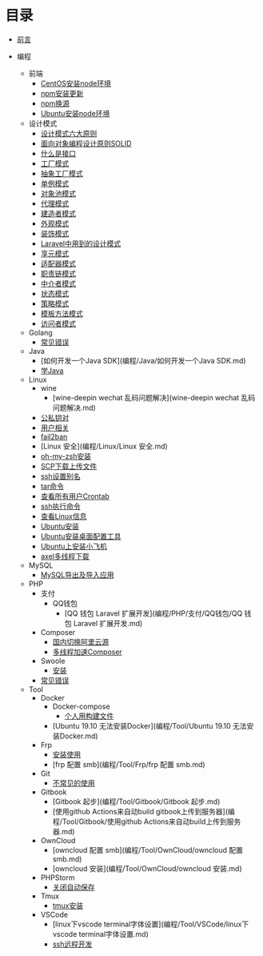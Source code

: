 # 目录

* [前言](README.md)

* 编程
  * 前端
    * [CentOS安装node环境](编程/前端/CentOS安装node环境.md)
    * [npm安装更新](编程/前端/npm安装更新.md)
    * [npm换源](编程/前端/npm换源.md)
    * [Ubuntu安装node环境](编程/前端/Ubuntu安装node环境.md)
  * 设计模式
    * [设计模式六大原则](编程/DesignPatterns/设计模式六大原则.md)
    * [面向对象编程设计原则SOLID](编程/DesignPatterns/面向对象编程设计原则SOLID.md)
    * [什么是接口](编程/DesignPatterns/什么是接口.md)
    * [工厂模式](编程/DesignPatterns/工厂模式.md)
    * [抽象工厂模式](编程/DesignPatterns/抽象工厂模式.md)
    * [单例模式](编程/DesignPatterns/单例模式.md)
    * [对象池模式](编程/DesignPatterns/对象池模式.md)
    * [代理模式](编程/DesignPatterns/代理模式.md)
    * [建造者模式](编程/DesignPatterns/建造者模式.md)
    * [外观模式](编程/DesignPatterns/外观模式.md)
    * [装饰模式](编程/DesignPatterns/装饰模式.md)
    * [Laravel中用到的设计模式](编程/DesignPatterns/Laravel中用到的设计模式.md)
    * [享元模式](编程/DesignPatterns/享元模式.md)
    * [适配器模式](编程/DesignPatterns/适配器模式.md)
    * [职责链模式](编程/DesignPatterns/职责链模式.md)
    * [中介者模式](编程/DesignPatterns/中介者模式.md)
    * [状态模式](编程/DesignPatterns/状态模式.md)
    * [策略模式](编程/DesignPatterns/策略模式.md)
    * [模板方法模式](编程/DesignPatterns/模板方法模式.md)
    * [访问者模式](编程/DesignPatterns/访问者模式.md)
  * Golang
    * [常见错误](编程/Golang/常见错误)
  * Java
    * [如何开发一个Java SDK](编程/Java/如何开发一个Java SDK.md)
    * [学Java](编程/Java/学Java.md)
  * Linux
    * wine
      * [wine-deepin wechat 乱码问题解决](wine-deepin wechat 乱码问题解决.md)
    * [公私钥对](编程/Linux/公私钥对.md)
    * [用户相关](编程/Linux/用户相关.md)
    * [fail2ban](编程/Linux/fail2ban.md)
    * [Linux 安全](编程/Linux/Linux 安全.md)
    * [oh-my-zsh安装](编程/Linux/oh-my-zsh安装.md)
    * [SCP下载上传文件](编程/Linux/SCP下载上传文件.md)
    * [ssh设置别名](编程/Linux/ssh设置别名.md)
    * [tar命令](编程/Linux/tar.md)
    * [查看所有用户Crontab](/编程/Linux/查看所有crontab.md)
    * [ssh执行命令](/编程/Linux/ssh执行命令.md)
    * [查看Linux信息](/编程/Linux/查看Linux信息.md)
    * [Ubuntu安装](/编程/Linux/Ubuntu安装.md)
    * [Ubuntu安装桌面配置工具](/编程/Linux/Ubuntu安装桌面配置工具.md)
    * [Ubuntu上安装小飞机](/编程/Linux/Ubuntu上安装小飞机.md)
    * [axel多线程下载](/编程/Linux/axel多线程下载.md)
  * MySQL
    * [MySQL导出及导入应用](编程/MySQL/MySQL导出及导入应用.md)
  * PHP
    * 支付
      * QQ钱包
        * [QQ 钱包 Laravel 扩展开发](编程/PHP/支付/QQ钱包/QQ 钱包 Laravel 扩展开发.md)
    * Composer
      * [国内切换阿里云源](编程/PHP/Composer/国内切换阿里云源.md)
      * [多线程加速Composer](编程/PHP/Composer/多线程下载加速Composer.md)
    * Swoole
      * [安装](编程/PHP/Swoole/安装.md)
    * [常见错误](编程/PHP/常见错误.md)
  * Tool
    * Docker
      * Docker-compose
        * [个人用构建文件](编程/Tool/Docker/Docker-Compose/个人用构建文件.md)
      * [Ubuntu 19.10 无法安装Docker](编程/Tool/Ubuntu 19.10 无法安装Docker.md)
    * Frp
      * [安装使用](编程/Tool/Frp/安装.md)
      * [frp 配置 smb](编程/Tool/Frp/frp 配置 smb.md)
    * Git
      * [不常见的使用](编程/Tool/Git/不常见的使用.md)
    * Gitbook
      * [Gitbook 起步](编程/Tool/Gitbook/Gitbook 起步.md)
      * [使用github Actions来自动build gitbook上传到服务器](编程/Tool/Gitbook/使用github Actions来自动build上传到服务器.md)
    * OwnCloud
      * [owncloud 配置 smb](编程/Tool/OwnCloud/owncloud 配置 smb.md)
      * [owncloud 安装](编程/Tool/OwnCloud/owncloud 安装.md)
    * PHPStorm
      * [关闭自动保存](编程/Tool/PHPStorm/关闭自动保存.md)
    * Tmux
      * [tmux安装](编程/Tool/Tmux/tmux安装.md)
    * VSCode
      * [linux下vscode terminal字体设置](编程/Tool/VSCode/linux下vscode terminal字体设置.md)
      * [ssh远程开发](编程/Tool/VSCode/ssh远程开发.md)
